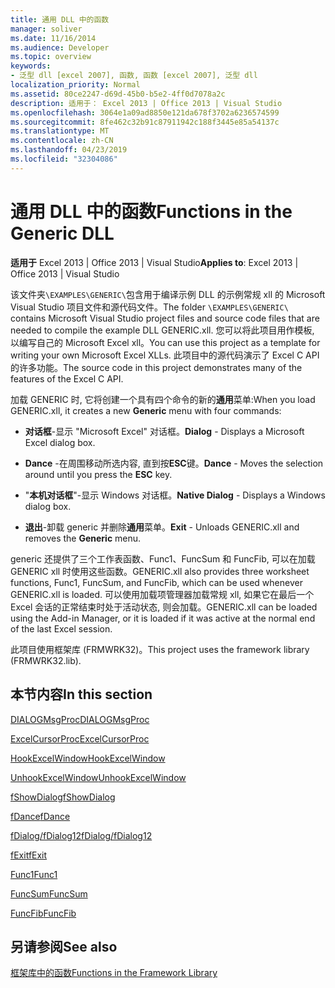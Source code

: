 ```yaml
---
title: 通用 DLL 中的函数
manager: soliver
ms.date: 11/16/2014
ms.audience: Developer
ms.topic: overview
keywords:
- 泛型 dll [excel 2007], 函数, 函数 [excel 2007], 泛型 dll
localization_priority: Normal
ms.assetid: 80ce2247-d69d-45b0-b5e2-4ff0d7078a2c
description: 适用于： Excel 2013 | Office 2013 | Visual Studio
ms.openlocfilehash: 3064e1a09ad8850e121da678f3702a6236574599
ms.sourcegitcommit: 8fe462c32b91c87911942c188f3445e85a54137c
ms.translationtype: MT
ms.contentlocale: zh-CN
ms.lasthandoff: 04/23/2019
ms.locfileid: "32304086"
---
```

# <a name="functions-in-the-generic-dll"></a><span data-ttu-id="a0fe1-104">通用 DLL 中的函数</span><span class="sxs-lookup"><span data-stu-id="a0fe1-104">Functions in the Generic DLL</span></span>

 <span data-ttu-id="a0fe1-105">**适用于** Excel 2013 | Office 2013 | Visual Studio</span><span class="sxs-lookup"><span data-stu-id="a0fe1-105">**Applies to**: Excel 2013 | Office 2013 | Visual Studio</span></span> 
  
<span data-ttu-id="a0fe1-106">该文件夹`\EXAMPLES\GENERIC\`包含用于编译示例 DLL 的示例常规 xll 的 Microsoft Visual Studio 项目文件和源代码文件。</span><span class="sxs-lookup"><span data-stu-id="a0fe1-106">The folder  `\EXAMPLES\GENERIC\` contains Microsoft Visual Studio project files and source code files that are needed to compile the example DLL GENERIC.xll.</span></span> <span data-ttu-id="a0fe1-107">您可以将此项目用作模板, 以编写自己的 Microsoft Excel xll。</span><span class="sxs-lookup"><span data-stu-id="a0fe1-107">You can use this project as a template for writing your own Microsoft Excel XLLs.</span></span> <span data-ttu-id="a0fe1-108">此项目中的源代码演示了 Excel C API 的许多功能。</span><span class="sxs-lookup"><span data-stu-id="a0fe1-108">The source code in this project demonstrates many of the features of the Excel C API.</span></span> 
  
<span data-ttu-id="a0fe1-109">加载 GENERIC 时, 它将创建一个具有四个命令的新的**通用**菜单:</span><span class="sxs-lookup"><span data-stu-id="a0fe1-109">When you load GENERIC.xll, it creates a new **Generic** menu with four commands:</span></span> 
  
- <span data-ttu-id="a0fe1-110">**对话框**-显示 "Microsoft Excel" 对话框。</span><span class="sxs-lookup"><span data-stu-id="a0fe1-110">**Dialog** - Displays a Microsoft Excel dialog box.</span></span> 
    
- <span data-ttu-id="a0fe1-111">**Dance** -在周围移动所选内容, 直到按**ESC**键。</span><span class="sxs-lookup"><span data-stu-id="a0fe1-111">**Dance** - Moves the selection around until you press the **ESC** key.</span></span> 
    
- <span data-ttu-id="a0fe1-112">"**本机对话框**"-显示 Windows 对话框。</span><span class="sxs-lookup"><span data-stu-id="a0fe1-112">**Native Dialog** - Displays a Windows dialog box.</span></span> 
    
- <span data-ttu-id="a0fe1-113">**退出**-卸载 generic 并删除**通用**菜单。</span><span class="sxs-lookup"><span data-stu-id="a0fe1-113">**Exit** - Unloads GENERIC.xll and removes the **Generic** menu.</span></span> 
    
<span data-ttu-id="a0fe1-114">generic 还提供了三个工作表函数、Func1、FuncSum 和 FuncFib, 可以在加载 GENERIC xll 时使用这些函数。</span><span class="sxs-lookup"><span data-stu-id="a0fe1-114">GENERIC.xll also provides three worksheet functions, Func1, FuncSum, and FuncFib, which can be used whenever GENERIC.xll is loaded.</span></span> <span data-ttu-id="a0fe1-115">可以使用加载项管理器加载常规 xll, 如果它在最后一个 Excel 会话的正常结束时处于活动状态, 则会加载。</span><span class="sxs-lookup"><span data-stu-id="a0fe1-115">GENERIC.xll can be loaded using the Add-in Manager, or it is loaded if it was active at the normal end of the last Excel session.</span></span>
  
<span data-ttu-id="a0fe1-116">此项目使用框架库 (FRMWRK32)。</span><span class="sxs-lookup"><span data-stu-id="a0fe1-116">This project uses the framework library (FRMWRK32.lib).</span></span>
  
## <a name="in-this-section"></a><span data-ttu-id="a0fe1-117">本节内容</span><span class="sxs-lookup"><span data-stu-id="a0fe1-117">In this section</span></span>

[<span data-ttu-id="a0fe1-118">DIALOGMsgProc</span><span class="sxs-lookup"><span data-stu-id="a0fe1-118">DIALOGMsgProc</span></span>](dialogmsgproc.md)
  
[<span data-ttu-id="a0fe1-119">ExcelCursorProc</span><span class="sxs-lookup"><span data-stu-id="a0fe1-119">ExcelCursorProc</span></span>](excelcursorproc.md)
  
[<span data-ttu-id="a0fe1-120">HookExcelWindow</span><span class="sxs-lookup"><span data-stu-id="a0fe1-120">HookExcelWindow</span></span>](hookexcelwindow.md)
  
[<span data-ttu-id="a0fe1-121">UnhookExcelWindow</span><span class="sxs-lookup"><span data-stu-id="a0fe1-121">UnhookExcelWindow</span></span>](unhookexcelwindow.md)
  
[<span data-ttu-id="a0fe1-122">fShowDialog</span><span class="sxs-lookup"><span data-stu-id="a0fe1-122">fShowDialog</span></span>](fshowdialog.md)
  
[<span data-ttu-id="a0fe1-123">fDance</span><span class="sxs-lookup"><span data-stu-id="a0fe1-123">fDance</span></span>](fdance.md)
  
[<span data-ttu-id="a0fe1-124">fDialog/fDialog12</span><span class="sxs-lookup"><span data-stu-id="a0fe1-124">fDialog/fDialog12</span></span>](fdialog-fdialog12.md)
  
[<span data-ttu-id="a0fe1-125">fExit</span><span class="sxs-lookup"><span data-stu-id="a0fe1-125">fExit</span></span>](fexit.md)
  
[<span data-ttu-id="a0fe1-126">Func1</span><span class="sxs-lookup"><span data-stu-id="a0fe1-126">Func1</span></span>](func1.md)
  
[<span data-ttu-id="a0fe1-127">FuncSum</span><span class="sxs-lookup"><span data-stu-id="a0fe1-127">FuncSum</span></span>](funcsum.md)
  
[<span data-ttu-id="a0fe1-128">FuncFib</span><span class="sxs-lookup"><span data-stu-id="a0fe1-128">FuncFib</span></span>](funcfib.md)
  
## <a name="see-also"></a><span data-ttu-id="a0fe1-129">另请参阅</span><span class="sxs-lookup"><span data-stu-id="a0fe1-129">See also</span></span>



[<span data-ttu-id="a0fe1-130">框架库中的函数</span><span class="sxs-lookup"><span data-stu-id="a0fe1-130">Functions in the Framework Library</span></span>](functions-in-the-framework-library.md)

